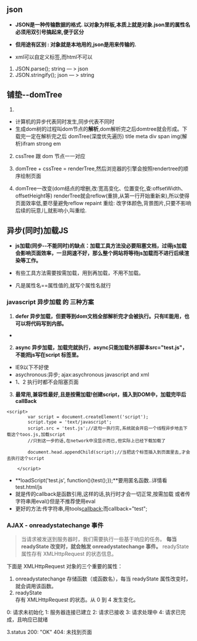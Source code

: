 ## json

- **JSON是一种传输数据的格式. 以对象为样板,本质上就是对象.json里的属性名必须用双引号搞起来,便于区分**
- **但用途有区别 : 对象就是本地用的,json是用来传输的.**

- xml可以自定义标签,而html不可以

1. JSON.parse();            string — > json
2. JSON.stringify();        json — > string


## 铺垫--domTree
1. 
- 计算机的异步代表同时发生,同步代表不同时
- 生成dom树的过程叫dom节点的**解析**,dom解析完之后domtree就会形成。下载完一定在解析完之后
                domTree(深度优先遍历)
                    <html>
    <head>                          <body>
        title   meta                  div   span    img(解析)ifram   strong
                                                                       em                 


2. cssTree 跟 dom 节点一一对应
3. domTree + cssTree = renderTree,然后浏览器的引擎会按照rendertree的顺序绘制页面

4. domTree一改变(dom结点的增删,改:宽高变化、位置变化,查:offsetWidth、offsetHeight等)
renderTree就会reflow(重排,从第一行开始重新来),所以使得页面效率低,要尽量避免reflow
repaint 重绘: 改字体颜色,背景图片,只要不影响后续的玩意儿,就影响小,叫重绘.


## 异步(同时)加载JS

- **js加载(同步--不能同时)的缺点：加载工具方法没必要阻塞文档，过得js加载会影响页面效率，一旦网速不好，那么整个网站将等待js加载而不进行后续渲染等工作。**

- 有些工具方法需要按需加载，用到再加载，不用不加载。

- 凡是属性名==属性值的,就写个属性名就行

### javascript 异步加载 的 三种方案
1. **defer 异步加载，但要等到dom文档全部解析完才会被执行。只有IE能用，也可以将代码写到内部。**
- <script  defer="defer">var a = 123;</script>

2. **async 异步加载，加载完就执行，async只能加载外部脚本src="test.js"，不能把js写在script 标签里。**
- IE9以下不好使
- asychronous:异步;     ajax:asychronous javascript and xml
-    1、2 执行时都不会阻塞页面

3. **最常用,兼容性最好,且是按需加载!创建script，插入到DOM中，加载完毕后callBack**

```
<script>
        var script = document.createElement('script');
        script.type = 'text/javascript';
        script.src = 'test.js';//这句一执行完,系统就会开启一个线程异步地去下载这个toos.js,加载script
        //只到这一步的话,在network中没显示而已,但实际上已经下载加载了

        document.head.appendChild(script);//当把这个标签插入到页面里去,才会去执行这个script

    </script>
```

- **loadScript('test.js', function(){test();});**要用匿名函数..详情看test.html/js
- 就是传的callback是函数引用,这样的话,执行时才会一切正常,按需加载
或者传字符串用eval()但是不推荐使用eval
- 更好的方法:传字符串,用tools[callback]();而callback="test";


### AJAX - onreadystatechange 事件
>当请求被发送到服务器时，我们需要执行一些基于响应的任务。
**每当 readyState 改变时，就会触发 onreadystatechange 事件。**
readyState 属性存有 XMLHttpRequest 的状态信息。

下面是 XMLHttpRequest 对象的三个重要的属性：

1. onreadystatechange	存储函数（或函数名），每当 readyState 属性改变时，就会调用该函数。
2. readyState	
存有 XMLHttpRequest 的状态。从 0 到 4 发生变化。

0: 请求未初始化
1: 服务器连接已建立
2: 请求已接收
3: 请求处理中
4: 请求已完成，且响应已就绪

3.status
200: "OK"
404: 未找到页面